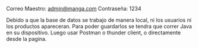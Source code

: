 Correo Maestro: admin@manga.com
Contraseña: 1234

Debido a que la base de datos se trabajo de manera local, ni los usuarios ni los productos apareceran. 
Para poder guardarlos se tendra que correr Java en su dispositivo. Luego usar Postman o thunder client, o directamente desde la pagina. 
